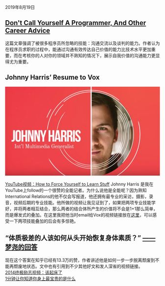 2019年8月19日


## [Don't Call Yourself A Programmer, And Other Career Advice](https://www.kalzumeus.com/2011/10/28/dont-call-yourself-a-programmer/)

这篇文章强调了被很多程序员所忽略的技能：沟通交流以及谈判的能力。作者认为在程序员求职的过程中，能通过沟通有效传达自己价值的能力比技术水平更加重要，而在考核你的人对你的领域并不熟知的情况下，展示自我价值的沟通能力更显得尤为重要。


## Johnny Harris’ Resume to Vox
<img src="images/johnnyharris.PNG" />

[YouTube视频：How to Force Yourself to Learn Stuff](
https://youtu.be/hzwfWzGmCnw)
Johnny Harris 是我在YouTube上follow的一个很赞的全能记者。为什么说他是全能呢？因为熟知International Relations的他不仅会写报道，他还拥有最专业的采访，摄影，录音，视频后期的专业技能。他所做的视频让我见证到了，如果把两项专业技能学好，并将两者相互结合，那么两者的结合体所产生的价值将不会是1+1那么简单，而是爆发式的叠加。在这里我把他当时email给Vox的视频链接放在[这里](https://vimeo.com/112976980)，可以感受一下两项技能叠加的后会有多惊艳。

## “体质极差的人该如何从头开始恢复身体素质？” [——梦尧的回答](https://www.zhihu.com/question/20381470/answer/28568570)

现在这个答案在知乎已经有13.3万的赞，作者讲述他是如何一步一步脱离颓废到不能再颓废地状态。文中也有引用到不少其他好文和发人深省的视频链接。<br>
[2014终极励志视频：该起床了](https://v.youku.com/v_show/id_XNjUwMDUzMDcy.html)<br>
[1分钟让你知道你身上最宝贵的是什么](https://v.youku.com/v_show/id_XNTM3MjQyMDI4.html)

